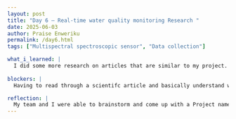 ```yaml
---
layout: post
title: "Day 6 – Real-time water quality monitoring Research "
date: 2025-06-03
author: Praise Enweriku
permalink: /day6.html
tags: ["Multispectral spectroscopic sensor", "Data collection"]

what_i_learned: |
  I did some more research on articles that are similar to my project. The article was about water quality assssment using an AI-integrated sensor system and spectroscopic analysis for real-time monitoring. The study addressed global water pollution and scarcity by demonstrating how machine learning models like Random Forest, SVM, and Neural Networks can accurately classify water samples as clean, contaminated, or UV-disinfected. 
  
blockers: |
  Having to read through a scientifc article and basically understand what its about and put it in my own words is something i am still struggled with.

reflection: |
  My team and I were able to brainstorm and come up with a Project name and a logo. I also had to come out and present basically what I got from my research. Presenting helped me get a little bit more comfortable with public speaking and i believe before the end of the program i would have overcame my fear of public speaking.
---
```

